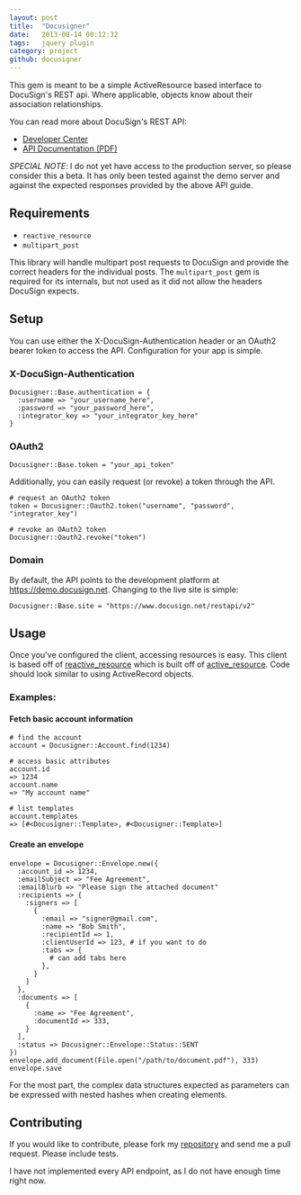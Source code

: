 ```yaml
---
layout: post
title:  "Docusigner"
date:   2013-08-14 00:12:32
tags:   jquery plugin
category: project
github: docusigner
---
```


This gem is meant to be a simple ActiveResource based interface to DocuSign's REST api.  Where applicable, objects know about their association relationships.

You can read more about DocuSign's REST API:

* [Developer Center](http://www.docusign.com/developers-center)
* [API Documentation (PDF)](http://www.docusign.com/sites/default/files/REST_API_Guide_v2.pdf)

*SPECIAL NOTE*: I do not yet have access to the production server, so please consider this a beta.  It has only been tested against the demo server and against the expected responses provided by the above API guide.


## Requirements

* `reactive_resource`
* `multipart_post`

This library will handle multipart post requests to DocuSign and provide the correct headers for the individual posts.  The `multipart_post` gem is required for its internals, but not used as it did not allow the headers DocuSign expects. 

## Setup

You can use either the X-DocuSign-Authentication header or an OAuth2 bearer token to access the API.  Configuration for your app is simple.

### X-DocuSign-Authentication

```
Docusigner::Base.authentication = {
  :username => "your_username_here",
  :password => "your_password_here",
  :integrator_key => "your_integrator_key_here"
}
```
    
### OAuth2

```
Docusigner::Base.token = "your_api_token"
```
    
Additionally, you can easily request (or revoke) a token through the API.

```
# request an OAuth2 token
token = Docusigner::Oauth2.token("username", "password", "integrator_key")
  
# revoke an OAuth2 token
Docusigner::Oauth2.revoke("token")
```
  
### Domain

By default, the API points to the development platform at https://demo.docusign.net.  Changing to the live site is simple:

```
Docusigner::Base.site = "https://www.docusign.net/restapi/v2"
```
  
## Usage

Once you've configured the client, accessing resources is easy.  This client is based off of [reactive_resource](http://github.com/justinweiss/reactive_resource) which is built off of [active_resource](http://api.rubyonrails.org/classes/ActiveResource/Base.html).  Code should look similar to using ActiveRecord objects.

### Examples:

#### Fetch basic account information

```
# find the account
account = Docusigner::Account.find(1234)
  
# access basic attributes
account.id
=> 1234
account.name
=> "My account name" 

# list templates
account.templates
=> [#<Docusigner::Template>, #<Docusigner::Template>]
```

#### Create an envelope

```
envelope = Docusigner::Envelope.new({
  :account_id => 1234,
  :emailSubject => "Fee Agreement",
  :emailBlurb => "Please sign the attached document"
  :recipients => {
    :signers => [
      {
        :email => "signer@gmail.com",
        :name => "Bob Smith",
        :recipientId => 1,
        :clientUserId => 123, # if you want to do 
        :tabs => {
          # can add tabs here
        },
      }
    ]
  },
  :documents => [
    {
      :name => "Fee Agreement",
      :documentId => 333,
    }
  ],
  :status => Docusigner::Envelope::Status::SENT
})
envelope.add_document(File.open("/path/to/document.pdf"), 333)
envelope.save
```

For the most part, the complex data structures expected as parameters can be expressed with nested hashes when creating elements.

## Contributing

If you would like to contribute, please fork my [repository](http://github.com/chingor13/docusigner) and send me a pull request.  Please include tests.

I have not implemented every API endpoint, as I do not have enough time right now.